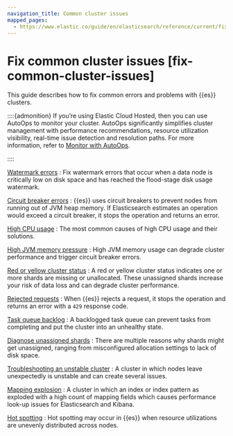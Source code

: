 ```yaml
---
navigation_title: Common cluster issues
mapped_pages:
  - https://www.elastic.co/guide/en/elasticsearch/reference/current/fix-common-cluster-issues.html
---
```


# Fix common cluster issues [fix-common-cluster-issues]

This guide describes how to fix common errors and problems with {{es}} clusters.

::::{admonition}
If you’re using Elastic Cloud Hosted, then you can use AutoOps to monitor your cluster. AutoOps significantly simplifies cluster management with performance recommendations, resource utilization visibility, real-time issue detection and resolution paths. For more information, refer to [Monitor with AutoOps](https://www.elastic.co/guide/en/cloud/current/ec-autoops.html).

::::


[Watermark errors](fix-watermark-errors.md)
:   Fix watermark errors that occur when a data node is critically low on disk space and has reached the flood-stage disk usage watermark.

[Circuit breaker errors](circuit-breaker-errors.md)
:   {{es}} uses circuit breakers to prevent nodes from running out of JVM heap memory. If Elasticsearch estimates an operation would exceed a circuit breaker, it stops the operation and returns an error.

[High CPU usage](high-cpu-usage.md)
:   The most common causes of high CPU usage and their solutions.

[High JVM memory pressure](high-jvm-memory-pressure.md)
:   High JVM memory usage can degrade cluster performance and trigger circuit breaker errors.

[Red or yellow cluster status](red-yellow-cluster-status.md)
:   A red or yellow cluster status indicates one or more shards are missing or unallocated. These unassigned shards increase your risk of data loss and can degrade cluster performance.

[Rejected requests](rejected-requests.md)
:   When {{es}} rejects a request, it stops the operation and returns an error with a `429` response code.

[Task queue backlog](task-queue-backlog.md)
:   A backlogged task queue can prevent tasks from completing and put the cluster into an unhealthy state.

[Diagnose unassigned shards](diagnose-unassigned-shards.md)
:   There are multiple reasons why shards might get unassigned, ranging from misconfigured allocation settings to lack of disk space.

[Troubleshooting an unstable cluster](../../deploy-manage/distributed-architecture/discovery-cluster-formation/cluster-fault-detection.md#cluster-fault-detection-troubleshooting)
:   A cluster in which nodes leave unexpectedly is unstable and can create several issues.

[Mapping explosion](mapping-explosion.md)
:   A cluster in which an index or index pattern as exploded with a high count of mapping fields which causes performance look-up issues for Elasticsearch and Kibana.

[Hot spotting](hotspotting.md)
:   Hot spotting may occur in {{es}} when resource utilizations are unevenly distributed across nodes.


